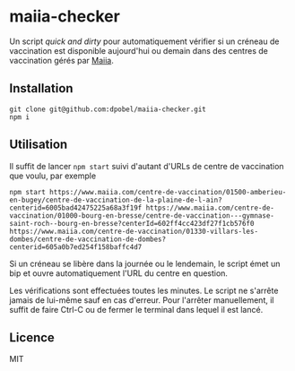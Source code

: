 # maiia-checker

Un script _quick and dirty_ pour automatiquement vérifier si un créneau de
vaccination est disponible aujourd'hui ou demain dans des centres de vaccination
gérés par [Maiia](https://www.maiia.com).

## Installation

```
git clone git@github.com:dpobel/maiia-checker.git
npm i
```

## Utilisation

Il suffit de lancer `npm start` suivi d'autant d'URLs de centre de vaccination
que voulu, par exemple

```
npm start https://www.maiia.com/centre-de-vaccination/01500-amberieu-en-bugey/centre-de-vaccination-de-la-plaine-de-l-ain?centerid=6005bad42475225a68a3f19f https://www.maiia.com/centre-de-vaccination/01000-bourg-en-bresse/centre-de-vaccination---gymnase-saint-roch--bourg-en-bresse?centerId=602ff4cc423df27f1cb576f0 https://www.maiia.com/centre-de-vaccination/01330-villars-les-dombes/centre-de-vaccination-de-dombes?centerid=605a0b7ed254f158baffc4d7
```

Si un créneau se libère dans la journée ou le lendemain, le script émet un bip
et ouvre automatiquement l'URL du centre en question.

Les vérifications sont effectuées toutes les minutes. Le script ne s'arrête
jamais de lui-même sauf en cas d'erreur. Pour l'arrêter manuellement, il suffit
de faire Ctrl-C ou de fermer le terminal dans lequel il est lancé.

## Licence

MIT
